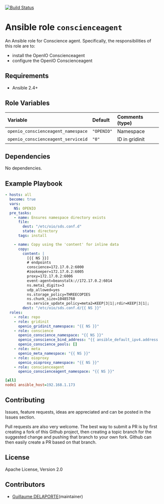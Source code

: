 [![Build Status](https://travis-ci.org/open-io/ansible-role-openio-conscienceagent.svg?branch=master)](https://travis-ci.org/open-io/ansible-role-openio-conscienceagent)
# Ansible role `conscienceagent`

An Ansible role for Conscience agent. Specifically, the responsibilities of this role are to:

- install the OpenIO Conscienceagent
- configure the OpenIO Conscienceagent

## Requirements

- Ansible 2.4+

## Role Variables


| Variable   | Default | Comments (type)  |
| :---       | :---    | :---             |
| `openio_conscienceagent_namespace` | `"OPENIO"` | Namespace |
| `openio_conscienceagent_serviceid` | `"0"` | ID in gridinit |

## Dependencies

No dependencies.

## Example Playbook

```yaml
- hosts: all
  become: true
  vars:
    NS: OPENIO
  pre_tasks:
    - name: Ensures namespace directory exists
      file:
        dest: "/etc/oio/sds.conf.d"
        state: directory
      tags: install

    - name: Copy using the 'content' for inline data
      copy:
        content: |
          [{{ NS }}]
          # endpoints
          conscience=172.17.0.2:6000
          #zookeeper=172.17.0.2:6005
          proxy=172.17.0.2:6006
          event-agent=beanstalk://172.17.0.2:6014
          ns.meta1_digits=3
          udp_allowed=yes
          ns.storage_policy=THREECOPIES
          ns.chunk_size=10485760
          ns.service_update_policy=meta2=KEEP|3|1|;rdir=KEEP|3|1|;
        dest: "/etc/oio/sds.conf.d/{{ NS }}"
  roles:
    - role: repo
    - role: gridinit
      openio_gridinit_namespace: "{{ NS }}"
    - role: conscience
      openio_conscience_namespace: "{{ NS }}"
      openio_conscience_bind_address: "{{ ansible_default_ipv4.address }}"
      openio_conscience_pools: []
    - role: meta
      openio_meta_namespace: "{{ NS }}"
    - role: oioproxy
      openio_oioproxy_namespace: "{{ NS }}"
    - role: conscienceagent
      openio_conscienceagent_namespace: "{{ NS }}"
```


```ini
[all]
node1 ansible_host=192.168.1.173
```

## Contributing

Issues, feature requests, ideas are appreciated and can be posted in the Issues section.

Pull requests are also very welcome.
The best way to submit a PR is by first creating a fork of this Github project, then creating a topic branch for the suggested change and pushing that branch to your own fork.
Github can then easily create a PR based on that branch.

## License

Apache License, Version 2.0

## Contributors

- [Guillaume DELAPORTE](https://github.com/GuillaumeDelaporte)(maintainer)
